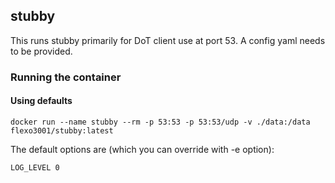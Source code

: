 ## stubby

This runs stubby primarily for DoT client use at port 53. A config yaml needs to be provided.

### Running the container
#### Using defaults
```docker run --name stubby --rm -p 53:53 -p 53:53/udp -v ./data:/data flexo3001/stubby:latest```

The default options are (which you can override with -e option):

```
LOG_LEVEL 0
```
